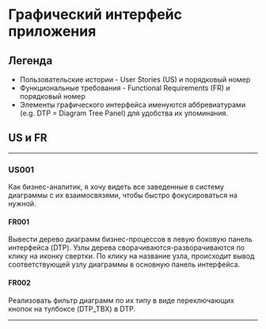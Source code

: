 # Графический интерфейс приложения

## Легенда

- Пользовательские истории - User Stories (US) и порядковый номер
- Функциональные требования - Functional Requirements (FR) и порядковый номер
- Элементы графического интерфейса именуются аббревиатурами (e.g. DTP = Diagram Tree Panel) для удобства их упоминания.

## US и FR
---

### US001
Как бизнес-аналитик, я хочу видеть все заведенные в систему диаграммы с их взаимосвязями, чтобы быстро фокусироваться на нужной.

#### FR001
Вывести дерево диаграмм бизнес-процессов в левую боковую панель интерфейса (DTP). Узлы дерева сворачиваются-разворачиваются по клику на иконку свертки. По клику на название узла, происходит вывод соответствующей узлу диаграммы в основную панель интерфейса.

#### FR002
Реализовать фильтр диаграмм по их типу в виде переключающих кнопок на тулбоксе (DTP_TBX) в DTP.

---
